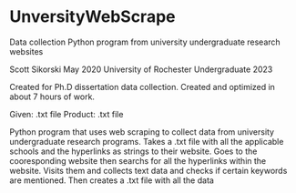 # UnversityWebScrape
Data collection Python program from university undergraduate research websites


Scott Sikorski
May 2020
University of Rochester Undergraduate 2023

Created for Ph.D dissertation data collection.
Created and optimized in about 7 hours of work.

Given: .txt file
Product: .txt file

Python program that uses web scraping to collect data from university 
undergraduate research programs. Takes a .txt file with all the 
applicable schools and the hyperlinks as strings to their website.
Goes to the cooresponding website then searchs for all the hyperlinks
within the website. Visits them and collects text data and checks 
if certain keywords are mentioned. Then creates a .txt file with all the data
